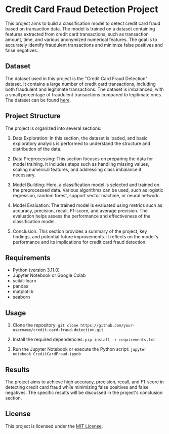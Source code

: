 # Credit Card Fraud Detection Project

This project aims to build a classification model to detect credit card fraud based on transaction data. The model is trained on a dataset containing features extracted from credit card transactions, such as transaction amount, time, and various anonymized numerical features. The goal is to accurately identify fraudulent transactions and minimize false positives and false negatives.

## Dataset

The dataset used in this project is the "Credit Card Fraud Detection" dataset. It contains a large number of credit card transactions, including both fraudulent and legitimate transactions. The dataset is imbalanced, with a small percentage of fraudulent transactions compared to legitimate ones. The dataset can be found [here](https://www.kaggle.com/mlg-ulb/creditcardfraud).

## Project Structure

The project is organized into several sections:

1. Data Exploration: In this section, the dataset is loaded, and basic exploratory analysis is performed to understand the structure and distribution of the data.

2. Data Preprocessing: This section focuses on preparing the data for model training. It includes steps such as handling missing values, scaling numerical features, and addressing class imbalance if necessary.

3. Model Building: Here, a classification model is selected and trained on the preprocessed data. Various algorithms can be used, such as logistic regression, random forest, support vector machine, or neural network.

4. Model Evaluation: The trained model is evaluated using metrics such as accuracy, precision, recall, F1-score, and average precision. The evaluation helps assess the performance and effectiveness of the classification model.

5. Conclusion: This section provides a summary of the project, key findings, and potential future improvements. It reflects on the model's performance and its implications for credit card fraud detection.

## Requirements

- Python (version 3.11.0)
- Jupyter Notebook or Google Colab
- scikit-learn
- pandas
- matplotlib
- seaborn

## Usage

1. Clone the repository:
`git clone https://github.com/your-username/credit-card-fraud-detection.git`

2. Install the required dependencies:
`pip install -r requirements.txt`

3. Run the Jupyter Notebook or execute the Python script:
`jupyter notebook CreditCardFraud.ipynb`


## Results

The project aims to achieve high accuracy, precision, recall, and F1-score in detecting credit card fraud while minimizing false positives and false negatives. The specific results will be discussed in the project's conclusion section.

## License

This project is licensed under the [MIT License](LICENSE).
